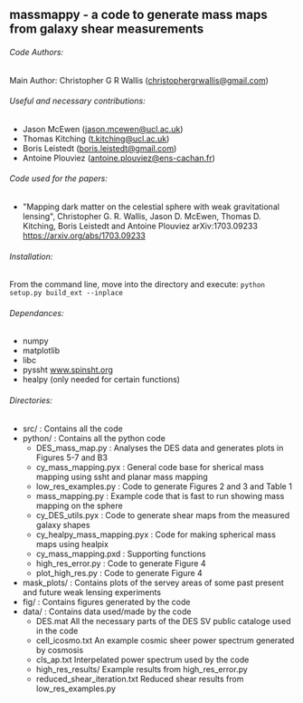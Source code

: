 ## massmappy - a code to generate mass maps from galaxy shear measurements

###### Code Authors: 
Main Author: Christopher G R Wallis (christophergrwallis@gmail.com)

###### Useful and necessary contributions:
* Jason McEwen (jason.mcewen@ucl.ac.uk)
* Thomas Kitching (t.kitching@ucl.ac.uk)
* Boris Leistedt (boris.leistedt@gmail.com)
* Antoine Plouviez (antoine.plouviez@ens-cachan.fr)

###### Code used for the papers:  

* "Mapping dark matter on the celestial sphere with weak gravitational lensing", Christopher G. R. Wallis, Jason D. McEwen, Thomas D. Kitching, Boris Leistedt and Antoine Plouviez arXiv:1703.09233 https://arxiv.org/abs/1703.09233

###### Installation:

From the command line, move into the directory and execute: `python setup.py build_ext --inplace`

###### Dependances:
* numpy
* matplotlib
* libc
* pyssht www.spinsht.org
* healpy (only needed for certain functions)


###### Directories:

* src/ 	  	: Contains all the code
* python/ 	: Contains all the python code
	* DES_mass_map.py 	: Analyses the DES data and generates plots in Figures 5-7 and B3
	* cy_mass_mapping.pyx	: General code base for sherical mass mapping using ssht and planar mass mapping
	* low_res_examples.py 	: Code to generate Figures 2 and 3 and Table 1
	* mass_mapping.py 	: Example code that is fast to run showing mass mapping on the sphere
	* cy_DES_utils.pyx 	: Code to generate shear maps from the measured galaxy shapes
	* cy_healpy_mass_mapping.pyx : Code for making spherical mass maps using healpix
	* cy_mass_mapping.pxd	: Supporting functions
	* high_res_error.py 	: Code to generate Figure 4
	* plot_high_res.py 	: Code to generate Figure 4
* mask_plots/	: Contains plots of the servey areas of some past present and future weak lensing experiments
* fig/ 		: Contains figures generated by the code
* data/ 	: Contains data used/made by the code
	* DES.mat          					All the necessary parts of the DES SV public cataloge used in the code           
	* cell_icosmo.txt             		An example cosmic sheer power spectrum generated by cosmosis
	* cls_ap.txt                  		Interpelated power spectrum used by the code
	* high_res_results/            		Example results from high_res_error.py
	* reduced_shear_iteration.txt			Reduced shear results from low_res_examples.py
